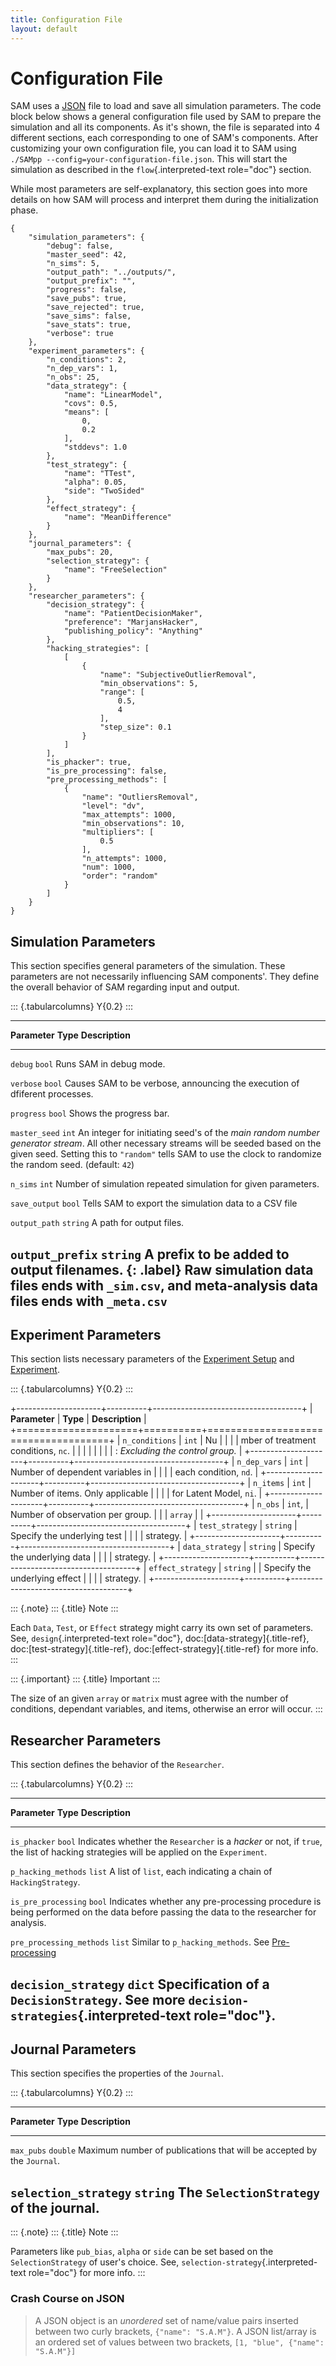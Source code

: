 ```yaml
---
title: Configuration File
layout: default
---
```


Configuration File
==================

SAM uses a [JSON](https://www.json.org) file to load and save all
simulation parameters. The code block below shows a general
configuration file used by SAM to prepare the simulation and all its
components. As it\'s shown, the file is separated into 4 different
sections, each corresponding to one of SAM's components. After
customizing your own configuration file, you can load it to SAM using
`./SAMpp --config=your-configuration-file.json`. This will start the
simulation as described in the `flow`{.interpreted-text role="doc"}
section.

While most parameters are self-explanatory, this section goes into more
details on how SAM will process and interpret them during the
initialization phase.

``` {.json}
{
    "simulation_parameters": {
        "debug": false,
        "master_seed": 42,
        "n_sims": 5,
        "output_path": "../outputs/",
        "output_prefix": "",
        "progress": false,
        "save_pubs": true,
        "save_rejected": true,
        "save_sims": false,
        "save_stats": true,
        "verbose": true
    },
    "experiment_parameters": {
        "n_conditions": 2,
        "n_dep_vars": 1,
        "n_obs": 25,
        "data_strategy": {
            "name": "LinearModel",
            "covs": 0.5,
            "means": [
                0,
                0.2
            ],
            "stddevs": 1.0
        },
        "test_strategy": {
            "name": "TTest",
            "alpha": 0.05,
            "side": "TwoSided"
        },
        "effect_strategy": {
            "name": "MeanDifference"
        }
    },
    "journal_parameters": {
        "max_pubs": 20,
        "selection_strategy": {
            "name": "FreeSelection"
        }
    },
    "researcher_parameters": {
        "decision_strategy": {
            "name": "PatientDecisionMaker",
            "preference": "MarjansHacker",
            "publishing_policy": "Anything"
        },
        "hacking_strategies": [
            [
                {
                    "name": "SubjectiveOutlierRemoval",
                    "min_observations": 5,
                    "range": [
                        0.5,
                        4
                    ],
                    "step_size": 0.1
                }
            ]
        ],
        "is_phacker": true,
        "is_pre_processing": false,
        "pre_processing_methods": [
            {
                "name": "OutliersRemoval",
                "level": "dv",
                "max_attempts": 1000,
                "min_observations": 10,
                "multipliers": [
                    0.5
                ],
                "n_attempts": 1000,
                "num": 1000,
                "order": "random"
            }
        ]
    }
}
```

Simulation Parameters
---------------------

This section specifies general parameters of the simulation. These
parameters are not necessarily influencing SAM components\'. They define
the overall behavior of SAM regarding input and output.

::: {.tabularcolumns}
Y{0.2}
:::

  ------------------------------------------------------------------------
  **Parameter**     **Type**   **Description**
  ----------------- ---------- -------------------------------------------
  `debug`           `bool`     Runs SAM in debug mode.

  `verbose`         `bool`     Causes SAM to be verbose, announcing the
                               execution of dfiferent processes.

  `progress`        `bool`     Shows the progress bar.

  `master_seed`     `int`      An integer for initiating seed's of the
                               *main random number generator stream*. All
                               other necessary streams will be seeded
                               based on the given seed. Setting this to
                               `"random"` tells SAM to use the clock to
                               randomize the random seed. (default: `42`)

  `n_sims`          `int`      Number of simulation repeated simulation
                               for given parameters.

  `save_output`     `bool`     Tells SAM to export the simulation data to
                               a CSV file

  `output_path`     `string`   A path for output files.

  `output_prefix`   `string`   A prefix to be added to output filenames.
                               {: .label} Raw simulation data files ends
                               with `_sim.csv`, and meta-analysis data
                               files ends with `_meta.csv`
  ------------------------------------------------------------------------

Experiment Parameters
---------------------

This section lists necessary parameters of the [Experiment
Setup](design.rst#design-experiment-setup) and
[Experiment](design.rst#design-experiment).

::: {.tabularcolumns}
Y{0.2}
:::

+---------------------+----------+-------------------------------------+
| **Parameter**       | **Type** | **Description**                     |
+=====================+==========+=====================================+
| `n_conditions`      | `int`    | Nu                                  |
|                     |          | mber of treatment conditions, `nc`. |
|                     |          |                                     |
|                     |          | :   *Excluding the control group.*  |
+---------------------+----------+-------------------------------------+
| `n_dep_vars`        | `int`    | Number of dependent variables in    |
|                     |          | each condition, `nd`.               |
+---------------------+----------+-------------------------------------+
| `n_items`           | `int`    | Number of items. Only applicable    |
|                     |          | for Latent Model, `ni`.             |
+---------------------+----------+-------------------------------------+
| `n_obs`             | `int`,   | Number of observation per group.    |
|                     | `array`  |                                     |
+---------------------+----------+-------------------------------------+
| `test_strategy`     | `string` | Specify the underlying test         |
|                     |          | strategy.                           |
+---------------------+----------+-------------------------------------+
| `data_strategy`     | `string` | Specify the underlying data         |
|                     |          | strategy.                           |
+---------------------+----------+-------------------------------------+
| `effect_strategy`   | `string` | | Specify the underlying effect     |
|                     |          |   strategy.                         |
+---------------------+----------+-------------------------------------+

::: {.note}
::: {.title}
Note
:::

Each `Data`, `Test`, or `Effect` strategy might carry its own set of
parameters. See, `design`{.interpreted-text role="doc"},
doc:[data-strategy]{.title-ref}, doc:[test-strategy]{.title-ref},
doc:[effect-strategy]{.title-ref} for more info.
:::

::: {.important}
::: {.title}
Important
:::

The size of an given `array` or `matrix` must agree with the number of
conditions, dependant variables, and items, otherwise an error will
occur.
:::

Researcher Parameters
---------------------

This section defines the behavior of the `Researcher`.

::: {.tabularcolumns}
Y{0.2}
:::

  -------------------------------------------------------------------------------------------------------
  **Parameter**              **Type**   **Description**
  -------------------------- ---------- -----------------------------------------------------------------
  `is_phacker`               `bool`     Indicates whether the `Researcher` is a *hacker* or not, if
                                        `true`, the list of hacking strategies will be applied on the
                                        `Experiment`.

  `p_hacking_methods`        `list`     A list of `list`, each indicating a chain of `HackingStrategy`.

  `is_pre_processing`        `bool`     Indicates whether any pre-processing procedure is being performed
                                        on the data before passing the data to the researcher for
                                        analysis.

  `pre_processing_methods`   `list`     Similar to `p_hacking_methods`. See
                                        [Pre-processing](hacking-strategies.rst#hacking-pre-processing)

  `decision_strategy`        `dict`     Specification of a `DecisionStrategy`. See more
                                        `decision-strategies`{.interpreted-text role="doc"}.
  -------------------------------------------------------------------------------------------------------

Journal Parameters
------------------

This section specifies the properties of the `Journal`.

::: {.tabularcolumns}
Y{0.2}
:::

  ------------------------------------------------------------------------------
  **Parameter**          **Type**   **Description**
  ---------------------- ---------- --------------------------------------------
  `max_pubs`             `double`   Maximum number of publications that will be
                                    accepted by the `Journal`.

  `selection_strategy`   `string`   The `SelectionStrategy` of the journal.
  ------------------------------------------------------------------------------

::: {.note}
::: {.title}
Note
:::

Parameters like `pub_bias`, `alpha` or `side` can be set based on the
`SelectionStrategy` of user\'s choice. See,
`selection-strategy`{.interpreted-text role="doc"} for more info.
:::

### Crash Course on JSON

> A JSON object is an *unordered* set of name/value pairs inserted
> between two curly brackets, `{"name": "S.A.M"}`. A JSON list/array is
> an ordered set of values between two brackets,
> `[1, "blue", {"name": "S.A.M"}]`
